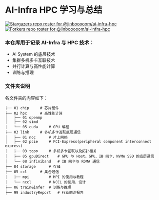 # AI-Infra HPC 学习与总结
[![Stargazers repo roster for @jinbooooom/ai-infra-hpc](https://reporoster.com/stars/jinbooooom/ai-infra-hpc)](https://github.com/jinbooooom/ai-infra-hpc/stargazers)
[![Forkers repo roster for @jinbooooom/ai-infra-hpc](https://reporoster.com/forks/jinbooooom/ai-infra-hpc)](https://github.com/jinbooooom/ai-infra-hpc/network/members)

### 本仓库用于记录 AI-Infra 与 HPC 技术：

- AI System 的底层技术
- 集群多机多卡互联技术
- 并行计算与高性能计算
- 训练与推理

### 文件夹说明

各文件夹的内容如下：

```shell
├── 01 chip		# 芯片硬件
├── 02 hpc		# 高性能计算
│   ├── 01 openmp	
│   ├── 02 simd
│   └── 05 cuda		# GPU 编程
├── 03 link		# 多机多卡互联底层通信
│   ├── 01 noc		# 片上网络
│   ├── 02 pcie		# PCI-Express(peripheral component interconnect express)
│   ├── 03 topo		# 多机多卡互联以及拓扑相关
│   ├── 05 gpuDirect 	# GPU 与 Host、GPU、IB 网卡、NVMe SSD 的底层通信
│   └── 08 infiniband 	# IB 网卡与 RDMA 通信
├── 04 storage		# 存储
├── 05 ccl 		# 集合通信
│   ├── mpi 		# MPI 的使用与教程
│   └── nccl 		# NCCL 的使用、设计
├── 06 train&infer 	# 训练与推理
├── 99 industryReport 	# 行业前沿报告
```

